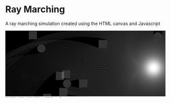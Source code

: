 # Ray Marching

A ray marching simulation created using the HTML canvas and Javascript

![Example screenshot](./example.png)
